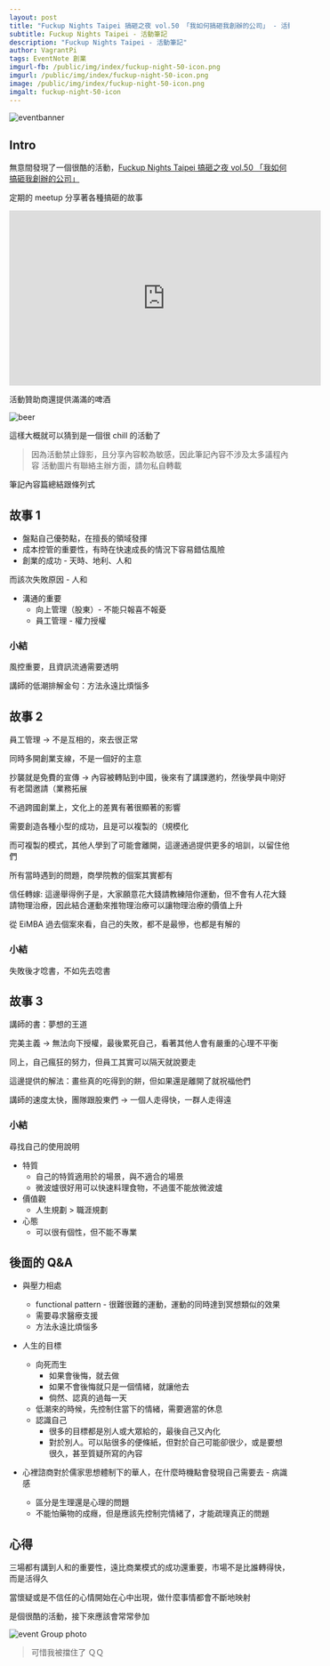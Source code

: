 ```yaml
---
layout: post
title: "Fuckup Nights Taipei 搞砸之夜 vol.50 「我如何搞砸我創辦的公司」 - 活動筆記"
subtitle: Fuckup Nights Taipei - 活動筆記
description: "Fuckup Nights Taipei - 活動筆記"
author: VagrantPi
tags: EventNote 創業
imgurl-fb: /public/img/index/fuckup-night-50-icon.png
imgurl: /public/img/index/fuckup-night-50-icon.png
image: /public/img/index/fuckup-night-50-icon.png
imgalt: fuckup-night-50-icon 
---
```


![eventbanner](/public/img/post/fuckup-night/fuckup-night-50.png)

## Intro

無意間發現了一個很酷的活動，[Fuckup Nights Taipei 搞砸之夜 vol.50 「我如何搞砸我創辦的公司」](https://www.accupass.com/event/2402210431333667211750)

定期的 meetup 分享著各種搞砸的故事

<iframe width="560" height="315" src="https://www.youtube.com/embed/M4-SkHjzgxo?si=B5cXMWNdK11EhSrG" title="YouTube video player" frameborder="0" allow="accelerometer; autoplay; clipboard-write; encrypted-media; gyroscope; picture-in-picture; web-share" referrerpolicy="strict-origin-when-cross-origin" allowfullscreen></iframe>


活動贊助商還提供滿滿的啤酒

![beer](/public/img/post/fuckup-night/0330_4-7.jpeg)

這樣大概就可以猜到是一個很 chill 的活動了


> 因為活動禁止錄影，且分享內容較為敏感，因此筆記內容不涉及太多議程內容
> 活動圖片有聯絡主辦方面，請勿私自轉載

筆記內容篇總結跟條列式

## 故事 1

- 盤點自己優勢點，在擅長的領域發揮
- 成本控管的重要性，有時在快速成長的情況下容易錯估風險
- 創業的成功 - 天時、地利、人和

而該次失敗原因 - 人和

- 溝通的重要
    - 向上管理（股東）- 不能只報喜不報憂
    - 員工管理 - 權力授權

### 小結

風控重要，且資訊流通需要透明

講師的低潮排解金句：方法永遠比煩惱多

## 故事 2

員工管理 -> 不是互相的，來去很正常

同時多開創業支線，不是一個好的主意

抄襲就是免費的宣傳 -> 內容被轉貼到中國，後來有了講課邀約，然後學員中剛好有老闆邀請（業務拓展

不過跨國創業上，文化上的差異有著很顯著的影響

需要創造各種小型的成功，且是可以複製的（規模化

而可複製的模式，其他人學到了可能會離開，這邊通過提供更多的培訓，以留住他們

所有當時遇到的問題，商學院教的個案其實都有

信任轉嫁: 這邊舉得例子是，大家願意花大錢請教練陪你運動，但不會有人花大錢請物理治療，因此結合運動來推物理治療可以讓物理治療的價值上升

從 EiMBA 過去個案來看，自己的失敗，都不是最慘，也都是有解的

### 小結

失敗後才唸書，不如先去唸書

## 故事 3

講師的書：夢想的王道

完美主義 -> 無法向下授權，最後累死自己，看著其他人會有嚴重的心理不平衡

同上，自己瘋狂的努力，但員工其實可以隔天就說要走

這邊提供的解法：畫些真的吃得到的餅，但如果還是離開了就祝福他們

講師的速度太快，團隊跟股東們 -> 一個人走得快，一群人走得遠

### 小結

尋找自己的使用說明
- 特質
    - 自己的特質適用於的場景，與不適合的場景
    - 微波爐很好用可以快速料理食物，不過蛋不能放微波爐
- 價值觀
    - 人生規劃 > 職涯規劃
- 心態
    - 可以很有個性，但不能不專業

## 後面的 Q&A

- 與壓力相處
    - functional pattern - 很難很難的運動，運動的同時達到冥想類似的效果
    - 需要尋求醫療支援
    - 方法永遠比煩惱多

- 人生的目標
    - 向死而生 
        - 如果會後悔，就去做
        - 如果不會後悔就只是一個情緒，就讓他去
        - 倘然、認真的過每一天
    - 低潮來的時候，先控制住當下的情緒，需要適當的休息
    - 認識自己
        - 很多的目標都是別人或大眾給的，最後自己又內化
        - 對於別人。可以貼很多的便條紙，但對於自己可能卻很少，或是要想很久，甚至質疑所寫的內容

- 心裡諮商對於儒家思想體制下的華人，在什麼時機點會發現自己需要去 - 病識感
    - 區分是生理還是心理的問題
    - 不能怕藥物的成癮，但是應該先控制完情緒了，才能疏理真正的問題


## 心得

三場都有講到人和的重要性，遠比商業模式的成功還重要，市場不是比誰轉得快，而是活得久

當懷疑或是不信任的心情開始在心中出現，做什麼事情都會不斷地映射

是個很酷的活動，接下來應該會常常參加

![event Group photo](/public/img/post/fuckup-night/0330_4-50.jpg)
> 可惜我被擋住了 ＱＱ





